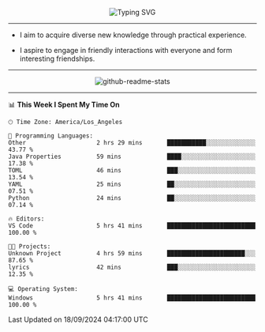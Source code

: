 <p align="center">
  <img src="https://readme-typing-svg.demolab.com?font=Fira+Code&weight=500&size=32&duration=2500&pause=1600&center=true&vCenter=true&random=false&width=1024&height=64&lines=Hi+there+%F0%9F%91%8B;I'm+delighted+you+could+make+it+here+%F0%9F%8E%89;I'm+Harry%2C+a+college+student+still+finding+my+way" alt="Typing SVG" />
</p>


---


- I aim to acquire diverse new knowledge through practical experience.

- I aspire to engage in friendly interactions with everyone and form interesting friendships.


---


<p align="center">
  <img src="https://github-readme-stats.vercel.app/api?username=Harry-Jing&show_icons=true" alt="github-readme-stats"/>
</p>


---

<!--START_SECTION:waka-->
📊 **This Week I Spent My Time On** 

```text
🕑︎ Time Zone: America/Los_Angeles

💬 Programming Languages: 
Other                    2 hrs 29 mins       ███████████░░░░░░░░░░░░░░   43.77 % 
Java Properties          59 mins             ████░░░░░░░░░░░░░░░░░░░░░   17.38 % 
TOML                     46 mins             ███░░░░░░░░░░░░░░░░░░░░░░   13.54 % 
YAML                     25 mins             ██░░░░░░░░░░░░░░░░░░░░░░░   07.51 % 
Python                   24 mins             ██░░░░░░░░░░░░░░░░░░░░░░░   07.14 % 

🔥 Editors: 
VS Code                  5 hrs 41 mins       █████████████████████████   100.00 % 

🐱‍💻 Projects: 
Unknown Project          4 hrs 59 mins       ██████████████████████░░░   87.65 % 
lyrics                   42 mins             ███░░░░░░░░░░░░░░░░░░░░░░   12.35 % 

💻 Operating System: 
Windows                  5 hrs 41 mins       █████████████████████████   100.00 % 
```


 Last Updated on 18/09/2024 04:17:00 UTC
<!--END_SECTION:waka-->
